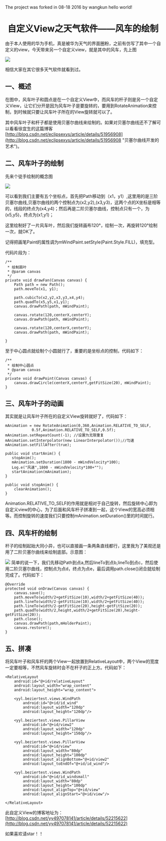 The project was forked in 08-18 2016 by wangkun
hello world!
# <center>自定义View之天气软件——风车的绘制</center> #

由于本人使用的华为手机，真是被华为天气的界面圈粉，之前有仿写了其中一个自定义的view，今天带来另一个自定义view，就是其中的风车，先上图


![](http://oc3vooyt7.bkt.clouddn.com/GIF_20160818_203320.gif)

相信大家在其它很多天气软件就看到过。

## 一、概述 ##

在图中，风车叶子和圆点是在一个自定义View中，而风车的杆子则是另一个自定义View，让它们分开是因为风车叶子是要旋转的，要用到RotateAnimation来控制，到时候就只要让风车叶子所在的View旋转就可以了。

其中风车叶子和杆子都是使用贝塞尔曲线来绘制的。如果对贝塞尔曲线还不了解可以看看徐宜生的这篇博客[http://blog.csdn.net/eclipsexys/article/details/51956908](http://blog.csdn.net/eclipsexys/article/details/51956908 "贝塞尔曲线开发的艺术")。

## 二、风车叶子的绘制 ##

先来个徒手绘制的概念图

![](http://i.imgur.com/g25h0zg.png)

可以看到我们主要有五个坐标点，首先把Path移动到（x1，y1）,这里用的是三阶贝塞尔曲线,贝塞尔曲线的两个控制点为(x2,y2),(x3,y3)，这两个点的X坐标是相等的，线段的终点为(x4,y4)；然后再是二阶贝塞尔曲线，控制点只有一个，为(x5,y5)，终点为(x1,y1)；

这里绘制好了一片风车叶，然后我们旋转画布120°，绘制一次，再旋转120°绘制一次，就OK了。

记得把画笔Paint的属性调为mWindPaint.setStyle(Paint.Style.FILL)，填充型。

代码片段为：

	/**
     * 绘制扇叶
     * @param canvas
     */
    private void drawFan(Canvas canvas) {
        Path path = new Path();
        path.moveTo(x1, y1);

        path.cubicTo(x2,y2,x3,y3,x4,y4);
        path.quadTo(x5,y5,x1,y1);
        canvas.drawPath(path, mWindPaint);

        canvas.rotate(120,centerX,centerY);
        canvas.drawPath(path, mWindPaint);

        canvas.rotate(120,centerX,centerY);
        canvas.drawPath(path, mWindPaint);

    }

至于中心圆点就绘制个小圆就行了，重要的是坐标点的控制，代码如下：

	/**
     * 绘制中心圆点
     * @param canvas
     */
    private void drawPoint(Canvas canvas) {
        canvas.drawCircle(centerX,centerY,getFitSize(20), mWindPaint);
    }

## 三、风车叶子的动画 ##

其实就是让风车叶子所在的自定义View旋转就好了，代码如下：

	mAnimation = new RotateAnimation(0,360,Animation.RELATIVE_TO_SELF,
                0.5f,Animation.RELATIVE_TO_SELF,0.5f);
    mAnimation.setRepeatCount(-1); //设置为无限重复
    mAnimation.setInterpolator(new LinearInterpolator());//匀速
    mAnimation.setFillAfter(true);

	public void startAnim() {
       stopAnim();
       mAnimation.setDuration(1800 - mWindVelocity*100);
       Log.e("风速",1800 - mWindVelocity*100+"");
       startAnimation(mAnimation);
    }

    public void stopAnim() {
        clearAnimation();
    }

Animation.RELATIVE_TO_SELF的作用就是相对于自己旋转，然后旋转中心即为自定义view的中心，为了后面和风车杆子拼凑到一起，这个View的宽高必须相等。而控制旋转的速度我们只要控制mAnimation.setDuration()里的时间就行。

## 四、风车杆的绘制 ##

杆子的绘制起始大同小异，也可以直接画一条两条直线都行，这里我为了美观还是用了二阶贝塞尔曲线来绘制底部。示意图：

![](http://i.imgur.com/Hd6zlwC.png) 简单的说一下，我们先移动Path到点a,然后lineTo到点b,lineTo到点c，然后使用二阶贝塞尔曲线，控制点为点d，终点为点e，最后调用path.close()闭合就绘制完成了。代码如下：

	@Override
    protected void onDraw(Canvas canvas) {
        canvas.save();
        path.moveTo(width/2+getFitSize(10),width/2+getFitSize(40));
        path.lineTo(width/2-getFitSize(10),width/2+getFitSize(40));
        path.lineTo(width/2-getFitSize(20),height-getFitSize(20));
        path.quadTo(width/2,height,width/2+getFitSize(20),height-getFitSize(20));
        path.close();
        canvas.drawPath(path,mHolderPaint);
        canvas.restore();
    }

## 五、拼凑 ##

将风车叶子和风车杆的两个View一起放置到RelativeLayout中，两个View的宽度一定要相等，不然风车旋转时会不在杆子的正上方。代码如下：

	<RelativeLayout
        android:id="@+id/relativeLayout"
        android:layout_width="wrap_content"
        android:layout_height="wrap_content">

        <yyl.beziertest.views.WindPath
            android:id="@+id/id_wind"
            android:layout_width="120dp"
            android:layout_height="120dp"/>

        <yyl.beziertest.views.PillarView
            android:id="@+id/view2"
            android:layout_width="120dp"
            android:layout_height="150dp"/>

        <yyl.beziertest.views.PillarView
            android:id="@+id/view"
            android:layout_width="80dp"
            android:layout_height="100dp"
            android:layout_alignBottom="@+id/view2"
            android:layout_toEndOf="@+id/id_wind"/>

        <yyl.beziertest.views.WindPath
            android:id="@+id/id_windsmall"
            android:layout_width="80dp"
            android:layout_height="100dp"
            android:layout_alignTop="@+id/view"
            android:layout_alignStart="@+id/view"/>

    </RelativeLayout>


此自定义View的博客地址为：[http://blog.csdn.net/yy497078141/article/details/52215622](http://blog.csdn.net/yy497078141/article/details/52215622)

如果喜欢请star！！
